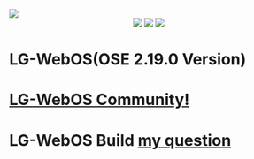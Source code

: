 <img src="https://capsule-render.vercel.app/api?type=Slice&color=auto&height=200&section=header&text=LG-project&fontSize=90" />
<div align="center">
	<img src="https://img.shields.io/badge/Python3-007396?style=flat&logo=Java&logoColor=white" />
	<img src="https://img.shields.io/badge/RPI4-E34F26?style=flat&logo=HTML5&logoColor=white" />
	<img src="https://img.shields.io/badge/LGWebOSE 2.19.0-1572B6?style=flat&logo=CSS3&logoColor=white" />
</div> 

# LG-WebOS(OSE 2.19.0 Version)

# [LG-WebOS Community!](https://forum.webosose.org/)

# LG-WebOS Build [my question](https://forum.webosose.org/t/webos-2-19-0-image-build-error/2016)
